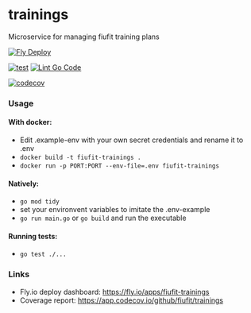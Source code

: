 # trainings

Microservice for managing fiufit training plans

[![Fly Deploy](https://github.com/fiufit/trainings/actions/workflows/fly.yml/badge.svg?branch=main)](https://github.com/fiufit/trainings/actions/workflows/fly.yml)

[![test](https://github.com/fiufit/trainings/actions/workflows/test.yml/badge.svg?branch=main)](https://github.com/fiufit/trainings/actions/workflows/test.yml)
[![Lint Go Code](https://github.com/fiufit/trainings/actions/workflows/lint.yml/badge.svg?branch=main)](https://github.com/fiufit/trainings/actions/workflows/lint.yml)


[![codecov](https://codecov.io/github/fiufit/trainings/branch/main/graph/badge.svg?token=CXUBV3XKVZ)](https://codecov.io/github/fiufit/trainings)

### Usage

#### With docker:
* Edit .example-env with your own secret credentials and rename it to .env
* `docker build -t fiufit-trainings .`
* `docker run -p PORT:PORT --env-file=.env fiufit-trainings`

#### Natively: 
* `go mod tidy`
* set your environvent variables to imitate the .env-example
* `go run main.go` or `go build` and run the executable


#### Running tests:
* `go test ./...`


### Links
* Fly.io deploy dashboard: https://fly.io/apps/fiufit-trainings
* Coverage report: https://app.codecov.io/github/fiufit/trainings